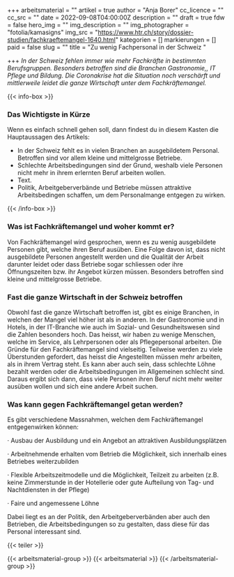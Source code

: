 +++
arbeitsmaterial = ""
artikel = true
author = "Anja Borer"
cc_licence = ""
cc_src = ""
date = 2022-09-08T04:00:00Z
description = ""
draft = true
fdw = false
hero_img = ""
img_description = ""
img_photographer = "fotolia/kamasigns"
img_src = "https://www.htr.ch/story/dossier-studien/fachkraeftemangel-1640.html"
kategorien = []
markierungen = []
paid = false
slug = ""
title = "Zu wenig Fachpersonal in der Schweiz "

+++
_In der Schweiz fehlen immer wie mehr Fachkräfte in bestimmten Berufsgruppen. Besonders betroffen sind die Branchen Gastronomie,, IT Pflege und Bildung. Die Coronakrise hat die Situation noch verschärft und mittlerweile leidet die ganze Wirtschaft unter dem Fachkräftemangel._

{{< info-box >}} <h3>Das Wichtigste in Kürze</h3>

<p>Wenn es einfach schnell gehen soll, dann findest du in diesem Kasten die Hauptaussagen des Artikels:</p>

<ul>

<li>In der Schweiz fehlt es in vielen Branchen an ausgebildetem Personal. Betroffen sind vor allem kleine und mittelgrosse Betriebe.</li>

<li>Schlechte Arbeitsbedingungen sind der Grund, weshalb viele Personen nicht mehr in ihrem erlernten Beruf arbeiten wollen.</li>

<li>Text.</li>

<li>Politik, Arbeitgeberverbände und Betriebe müssen attraktive Arbeitsbedingen schaffen, um dem Personalmange entgegen zu wirken.</li>

</ul> {{< /info-box >}}

### Was ist Fachkräftemangel und woher kommt er?

Von Fachkräftemangel wird gesprochen, wenn es zu wenig ausgebildete Personen gibt, welche ihren Beruf ausüben. Eine Folge davon ist, dass nicht ausgebildete Personen angestellt werden und die Qualität der Arbeit darunter leidet oder dass Betriebe sogar schliessen oder ihre Öffnungszeiten bzw. ihr Angebot kürzen müssen. Besonders betroffen sind kleine und mittelgrosse Betriebe.

### Fast die ganze Wirtschaft in der Schweiz betroffen

Obwohl fast die ganze Wirtschaft betroffen ist, gibt es einige Branchen, in welchen der Mangel viel höher ist als in anderen. In der Gastronomie und in Hotels, in der IT-Branche wie auch im Sozial- und Gesundheitswesen sind die Zahlen besonders hoch. Das heisst, wir haben zu wenige Menschen, welche im Service, als Lehrpersonen oder als Pflegepersonal arbeiten. Die Gründe für den Fachkräftemangel sind vielseitig. Teilweise werden zu viele Überstunden gefordert, das heisst die Angestellten müssen mehr arbeiten, als in ihrem Vertrag steht. Es kann aber auch sein, dass schlechte Löhne bezahlt werden oder die Arbeitsbedingungen im Allgemeinen schlecht sind. Daraus ergibt sich dann, dass viele Personen ihren Beruf nicht mehr weiter ausüben wollen und sich eine andere Arbeit suchen.

### Was kann gegen Fachkräftemangel getan werden?

Es gibt verschiedene Massnahmen, welchen dem Fachkräftemangel entgegenwirken können:

· Ausbau der Ausbildung und ein Angebot an attraktiven Ausbildungsplätzen

· Arbeitnehmende erhalten vom Betrieb die Möglichkeit, sich innerhalb eines Betriebes weiterzubilden

· Flexible Arbeitszeitmodelle und die Möglichkeit, Teilzeit zu arbeiten (z.B. keine Zimmerstunde in der Hotellerie oder gute Aufteilung von Tag- und Nachtdiensten in der Pflege)

· Faire und angemessene Löhne

Dabei liegt es an der Politik, den Arbeitgeberverbänden aber auch den Betrieben, die Arbeitsbedingungen so zu gestalten, dass diese für das Personal interessant sind.

{{< teiler >}}

{{< arbeitsmaterial-group >}} {{< arbeitsmaterial >}} {{< /arbeitsmaterial-group >}}